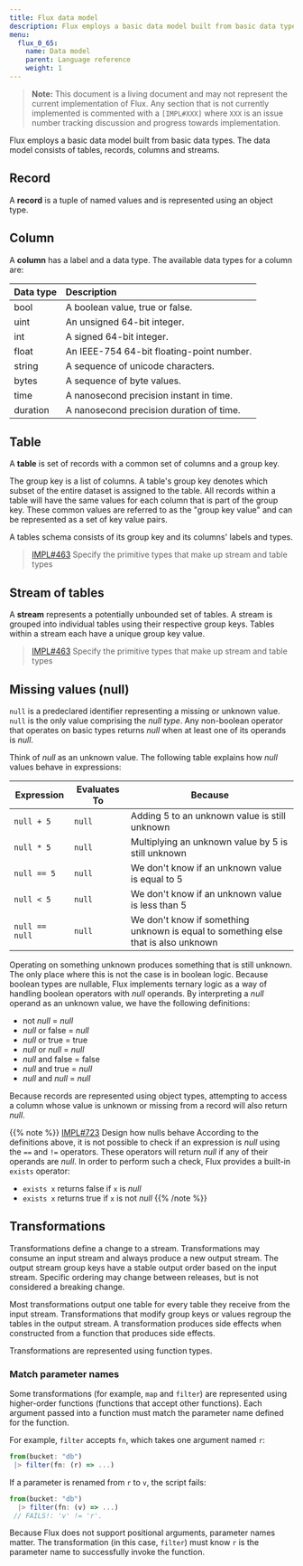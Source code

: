 ```yaml
---
title: Flux data model
description: Flux employs a basic data model built from basic data types. The data model consists of tables, records, columns and streams.
menu:
  flux_0_65:
    name: Data model
    parent: Language reference
    weight: 1
---
```


> **Note:** This document is a living document and may not represent the current implementation of Flux.
> Any section that is not currently implemented is commented with a `[IMPL#XXX]` where `XXX`
> is an issue number tracking discussion and progress towards implementation.

Flux employs a basic data model built from basic data types.
The data model consists of tables, records, columns and streams.

## Record
A **record** is a tuple of named values and is represented using an object type.

## Column
A **column** has a label and a data type.
The available data types for a column are:

| Data type | Description                               |
| --------- |:-----------                               |
| bool      | A boolean value, true or false.           |
| uint      | An unsigned 64-bit integer.               |
| int       | A signed 64-bit integer.                  |
| float     | An IEEE-754 64-bit floating-point number. |
| string    | A sequence of unicode characters.         |
| bytes     | A sequence of byte values.                |
| time      | A nanosecond precision instant in time.   |
| duration  | A nanosecond precision duration of time.  |

## Table
A **table** is set of records with a common set of columns and a group key.

The group key is a list of columns.
A table's group key denotes which subset of the entire dataset is assigned to the table.
All records within a table will have the same values for each column that is part of the group key.
These common values are referred to as the "group key value" and can be represented as a set of key value pairs.

A tables schema consists of its group key and its columns' labels and types.


> [IMPL#463](https://github.com/influxdata/flux/issues/463) Specify the primitive types that make up stream and table types

## Stream of tables
A **stream** represents a potentially unbounded set of tables.
A stream is grouped into individual tables using their respective group keys.
Tables within a stream each have a unique group key value.


> [IMPL#463](https://github.com/influxdata/flux/issues/463) Specify the primitive types that make up stream and table types

## Missing values (null)
`null` is a predeclared identifier representing a missing or unknown value.
`null` is the only value comprising the _null type_.
Any non-boolean operator that operates on basic types returns _null_ when at least one of its operands is _null_.

Think of _null_ as an unknown value.
The following table explains how _null_ values behave in expressions:

| Expression       | Evaluates To | Because                                                                             |
| ---------------- | ------------ | ----------------------------------------------------------------------------------- |
| `null + 5`       | `null`       | Adding 5 to an unknown value is still unknown                                       |
| `null * 5`       | `null`       | Multiplying an unknown value by 5 is still unknown                                  |
| `null == 5`      | `null`       | We don't know if an unknown value is equal to 5                                     |
| `null < 5`       | `null`       | We don't know if an unknown value is less than 5                                    |
| `null == null`   | `null`       | We don't know if something unknown is equal to something else that is also unknown  |

Operating on something unknown produces something that is still unknown.
The only place where this is not the case is in boolean logic.
Because boolean types are nullable, Flux implements ternary logic as a way of handling boolean operators with _null_ operands.
By interpreting a _null_ operand as an unknown value, we have the following definitions:

- not _null_ = _null_
- _null_ or false = _null_
- _null_ or true = true
- _null_ or _null_ = _null_
- _null_ and false = false
- _null_ and true = _null_
- _null_ and _null_ = _null_

Because records are represented using object types, attempting to access a column
whose value is unknown or missing from a record will also return _null_.

{{% note %}}
[IMPL#723](https://github.com/influxdata/platform/issues/723) Design how nulls behave
According to the definitions above, it is not possible to check if an expression is _null_ using the `==` and `!=` operators.
These operators will return _null_ if any of their operands are _null_.
In order to perform such a check, Flux provides a built-in `exists` operator:

- `exists x` returns false if `x` is _null_
- `exists x` returns true if `x` is not _null_
{{% /note %}}

## Transformations
Transformations define a change to a stream.
Transformations may consume an input stream and always produce a new output stream.
The output stream group keys have a stable output order based on the input stream.
Specific ordering may change between releases, but is not considered a breaking change.

Most transformations output one table for every table they receive from the input stream.
Transformations that modify group keys or values regroup the tables in the output stream.
A transformation produces side effects when constructed from a function that produces side effects.

Transformations are represented using function types.

### Match parameter names

Some transformations (for example, `map` and `filter`) are represented using higher-order functions (functions that accept other functions).
Each argument passed into a function must match the parameter name defined for the function.

For example, `filter` accepts `fn`, which takes one argument named `r`:

 ```js
from(bucket: "db")
  |> filter(fn: (r) => ...)
```

 If a parameter is renamed from `r` to `v`, the script fails:

```js
from(bucket: "db")
  |> filter(fn: (v) => ...)
 // FAILS!: 'v' != 'r'.
```

Because Flux does not support positional arguments, parameter names matter. The transformation (in this case, `filter`) must know `r` is the parameter name to successfully invoke the function.
